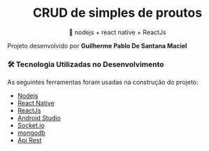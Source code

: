 <h1 align="center">CRUD de simples de proutos</h1>
<p align="center">🚀 nodejs + react native + ReactJs</p>

Projeto desenvolvido por <strong> Guilherme Pablo De Santana Maciel </strong>

### 🛠 Tecnologia Utilizadas no Desenvolvimento 

As seguintes ferramentas foram usadas na construção do projeto:

- [Nodejs](https://nodejs.org/en/)   
- [React Native](https://reactnative.dev/)   
- [ReactJs](https://pt-br.reactjs.org/docs/getting-started.html)  
- [Android Studio](https://developer.android.com/studio)
- [Socket.io](https://socket.io/)
- [mongodb](https://www.mongodb.com/cloud/atlas/efficiency?utm_source=google&utm_campaign=gs_americas_brazil_search_core_brand_atlas_desktop&utm_term=mongodb&utm_medium=cpc_paid_search&utm_ad=e&utm_ad_campaign_id=12212624308&gclid=Cj0KCQiAyJOBBhDCARIsAJG2h5fqF9RavEpX1P9aGaXxIrRZDAA7PRX7vywDx8dS6-_3QQ99whCk35waAnKGEALw_wcB)
- [Api Rest](https://www.google.com/search?sxsrf=ALeKk02AGokhbkw15tLf-tnwxppEMmANzQ%3A1613073130290&ei=6oolYJyOEfa85OUPuYGV6AY&q=rest+api&oq=api+rest&gs_lcp=Cgdnd3Mtd2l6EAEYBDIHCCMQsAMQJzIHCAAQsAMQQzIHCAAQsAMQQzIHCAAQsAMQQzIHCAAQsAMQQzIHCAAQsAMQQzIHCAAQsAMQQzIHCAAQsAMQQzIHCAAQsAMQQzIHCAAQsAMQQ1AAWABgw4QDaAJwAngAgAGOAogBjgKSAQMyLTGYAQCqAQdnd3Mtd2l6yAEKwAEB&sclient=gws-wiz)
